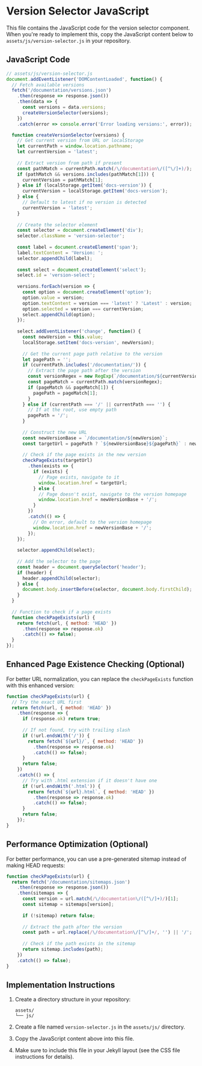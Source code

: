 # Version Selector JavaScript

This file contains the JavaScript code for the version selector component. When you're ready to implement this, copy the JavaScript content below to `assets/js/version-selector.js` in your repository.

## JavaScript Code

```javascript
// assets/js/version-selector.js
document.addEventListener('DOMContentLoaded', function() {
  // Fetch available versions
  fetch('/documentation/versions.json')
    .then(response => response.json())
    .then(data => {
      const versions = data.versions;
      createVersionSelector(versions);
    })
    .catch(error => console.error('Error loading versions:', error));

  function createVersionSelector(versions) {
    // Get current version from URL or localStorage
    let currentPath = window.location.pathname;
    let currentVersion = 'latest';
    
    // Extract version from path if present
    const pathMatch = currentPath.match(/\/documentation\/([^\/]+)/);
    if (pathMatch && versions.includes(pathMatch[1])) {
      currentVersion = pathMatch[1];
    } else if (localStorage.getItem('docs-version')) {
      currentVersion = localStorage.getItem('docs-version');
    } else {
      // Default to latest if no version is detected
      currentVersion = 'latest';
    }
    
    // Create the selector element
    const selector = document.createElement('div');
    selector.className = 'version-selector';
    
    const label = document.createElement('span');
    label.textContent = 'Version: ';
    selector.appendChild(label);
    
    const select = document.createElement('select');
    select.id = 'version-select';
    
    versions.forEach(version => {
      const option = document.createElement('option');
      option.value = version;
      option.textContent = version === 'latest' ? 'Latest' : version;
      option.selected = version === currentVersion;
      select.appendChild(option);
    });
    
    select.addEventListener('change', function() {
      const newVersion = this.value;
      localStorage.setItem('docs-version', newVersion);
      
      // Get the current page path relative to the version
      let pagePath = '';
      if (currentPath.includes('/documentation/')) {
        // Extract the page path after the version
        const versionRegex = new RegExp(`/documentation/${currentVersion}(/.*)?`);
        const pageMatch = currentPath.match(versionRegex);
        if (pageMatch && pageMatch[1]) {
          pagePath = pageMatch[1];
        }
      } else if (currentPath === '/' || currentPath === '') {
        // If at the root, use empty path
        pagePath = '/';
      }
      
      // Construct the new URL
      const newVersionBase = `/documentation/${newVersion}`;
      const targetUrl = pagePath ? `${newVersionBase}${pagePath}` : newVersionBase;
      
      // Check if the page exists in the new version
      checkPageExists(targetUrl)
        .then(exists => {
          if (exists) {
            // Page exists, navigate to it
            window.location.href = targetUrl;
          } else {
            // Page doesn't exist, navigate to the version homepage
            window.location.href = newVersionBase + '/';
          }
        })
        .catch(() => {
          // On error, default to the version homepage
          window.location.href = newVersionBase + '/';
        });
    });
    
    selector.appendChild(select);
    
    // Add the selector to the page
    const header = document.querySelector('header');
    if (header) {
      header.appendChild(selector);
    } else {
      document.body.insertBefore(selector, document.body.firstChild);
    }
  }
  
  // Function to check if a page exists
  function checkPageExists(url) {
    return fetch(url, { method: 'HEAD' })
      .then(response => response.ok)
      .catch(() => false);
  }
});
```

## Enhanced Page Existence Checking (Optional)

For better URL normalization, you can replace the `checkPageExists` function with this enhanced version:

```javascript
function checkPageExists(url) {
  // Try the exact URL first
  return fetch(url, { method: 'HEAD' })
    .then(response => {
      if (response.ok) return true;
      
      // If not found, try with trailing slash
      if (!url.endsWith('/')) {
        return fetch(`${url}/`, { method: 'HEAD' })
          .then(response => response.ok)
          .catch(() => false);
      }
      return false;
    })
    .catch(() => {
      // Try with .html extension if it doesn't have one
      if (!url.endsWith('.html')) {
        return fetch(`${url}.html`, { method: 'HEAD' })
          .then(response => response.ok)
          .catch(() => false);
      }
      return false;
    });
}
```

## Performance Optimization (Optional)

For better performance, you can use a pre-generated sitemap instead of making HEAD requests:

```javascript
function checkPageExists(url) {
  return fetch('/documentation/sitemaps.json')
    .then(response => response.json())
    .then(sitemaps => {
      const version = url.match(/\/documentation\/([^\/]+)/)[1];
      const sitemap = sitemaps[version];
      
      if (!sitemap) return false;
      
      // Extract the path after the version
      const path = url.replace(/\/documentation\/[^\/]+/, '') || '/';
      
      // Check if the path exists in the sitemap
      return sitemap.includes(path);
    })
    .catch(() => false);
}
```

## Implementation Instructions

1. Create a directory structure in your repository:
   ```
   assets/
   └── js/
   ```

2. Create a file named `version-selector.js` in the `assets/js/` directory.

3. Copy the JavaScript content above into this file.

4. Make sure to include this file in your Jekyll layout (see the CSS file instructions for details).